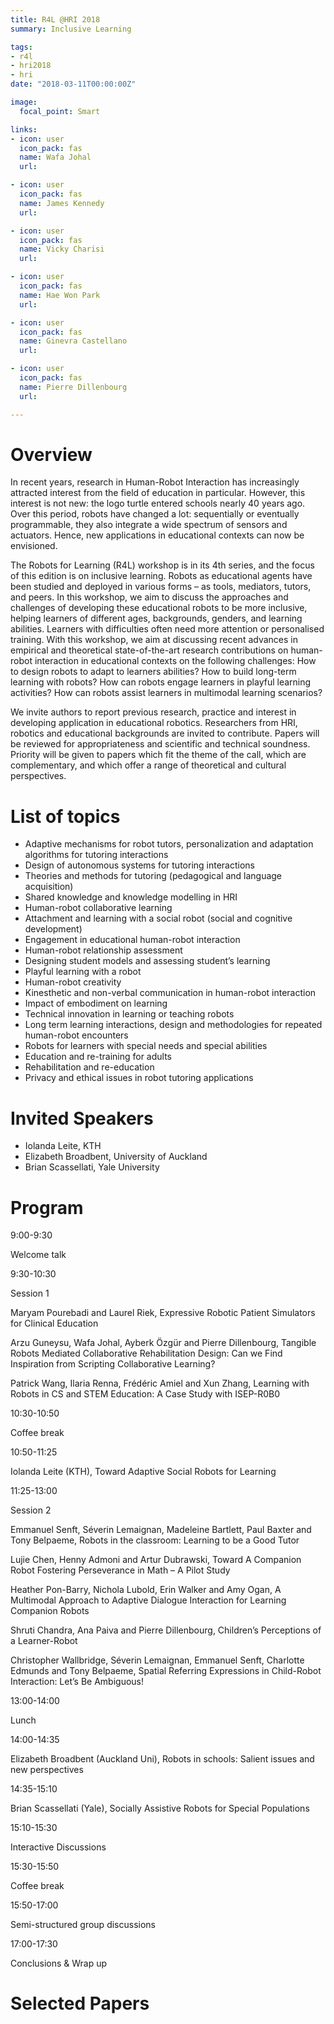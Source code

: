 ```yaml
---
title: R4L @HRI 2018
summary: Inclusive Learning

tags:
- r4l
- hri2018
- hri
date: "2018-03-11T00:00:00Z"

image:
  focal_point: Smart

links:
- icon: user
  icon_pack: fas
  name: Wafa Johal
  url:

- icon: user
  icon_pack: fas
  name: James Kennedy
  url: 

- icon: user
  icon_pack: fas
  name: Vicky Charisi
  url: 

- icon: user
  icon_pack: fas
  name: Hae Won Park
  url: 

- icon: user
  icon_pack: fas
  name: Ginevra Castellano
  url: 

- icon: user
  icon_pack: fas
  name: Pierre Dillenbourg
  url:

---
```

# Overview
In recent years, research in Human-Robot Interaction has increasingly attracted interest from the field of education in particular. However, this interest is not new: the logo turtle entered schools nearly 40 years ago. Over this period, robots have changed a lot: sequentially or eventually programmable, they also integrate a wide spectrum of sensors and actuators. Hence, new applications in educational contexts can now be envisioned.

The Robots for Learning (R4L) workshop is in its 4th series, and the focus of this edition is on inclusive learning. Robots as educational agents have been studied and deployed in various forms – as tools, mediators, tutors, and peers. In this workshop, we aim to discuss the approaches and challenges of developing these educational robots to be more inclusive, helping learners of different ages, backgrounds, genders, and learning abilities. Learners with difficulties often need more attention or personalised training. With this workshop, we aim at discussing recent advances in empirical and theoretical state-of-the-art research contributions on human-robot interaction in educational contexts on the following challenges:  How to design robots to adapt to learners abilities? How to build long-term learning with robots? How can robots engage learners in playful learning activities? How can robots assist learners in multimodal learning scenarios?

 

We invite authors to report previous research, practice and interest in developing application in educational robotics. Researchers from HRI, robotics and educational backgrounds are invited to contribute. Papers will be reviewed for appropriateness and scientific and technical soundness. Priority will be given to papers which fit the theme of the call, which are complementary, and which offer a range of theoretical and cultural perspectives.


# List of topics
- Adaptive mechanisms for robot tutors, personalization and adaptation algorithms for tutoring interactions
- Design of autonomous systems for tutoring interactions
- Theories and methods for tutoring (pedagogical and language acquisition)
- Shared knowledge and knowledge modelling in HRI
- Human-robot collaborative learning
- Attachment and learning with a social robot (social and cognitive development)
- Engagement in educational human-robot interaction
- Human-robot relationship assessment
- Designing student models and assessing student’s learning
- Playful learning with a robot
- Human-robot creativity
- Kinesthetic and non-verbal communication in human-robot interaction
- Impact of embodiment on learning
- Technical innovation in learning or teaching robots
- Long term learning interactions, design and methodologies for repeated human-robot encounters
- Robots for learners with special needs and special abilities
- Education and re-training for adults
- Rehabilitation and re-education
- Privacy and ethical issues in robot tutoring applications

# Invited Speakers
- Iolanda Leite, KTH
- Elizabeth Broadbent, University of Auckland 
- Brian Scassellati, Yale University

# Program 
9:00-9:30

Welcome talk

9:30-10:30

Session 1

Maryam Pourebadi and Laurel Riek, Expressive Robotic Patient Simulators for Clinical Education

Arzu Guneysu, Wafa Johal, Ayberk Özgür and Pierre Dillenbourg, Tangible Robots Mediated Collaborative Rehabilitation Design: Can we Find Inspiration from Scripting Collaborative Learning?

Patrick Wang, Ilaria Renna, Frédéric Amiel and Xun Zhang, Learning with Robots in CS and STEM Education: A Case Study with ISEP-R0B0

10:30-10:50

Coffee break

10:50-11:25

Iolanda Leite (KTH), Toward Adaptive Social Robots for Learning

11:25-13:00

Session 2

Emmanuel Senft, Séverin Lemaignan, Madeleine Bartlett, Paul Baxter and Tony Belpaeme, Robots in the classroom: Learning to be a Good Tutor

Lujie Chen, Henny Admoni and Artur Dubrawski, Toward A Companion Robot Fostering Perseverance in Math – A Pilot Study

Heather Pon-Barry, Nichola Lubold, Erin Walker and Amy Ogan, A Multimodal Approach to Adaptive Dialogue Interaction for Learning Companion Robots

Shruti Chandra, Ana Paiva and Pierre Dillenbourg, Children’s Perceptions of a Learner-Robot

Christopher Wallbridge, Séverin Lemaignan, Emmanuel Senft, Charlotte Edmunds and Tony Belpaeme, Spatial Referring Expressions in Child-Robot Interaction: Let’s Be Ambiguous!

13:00-14:00

Lunch

14:00-14:35

Elizabeth Broadbent (Auckland Uni), Robots in schools: Salient issues and new perspectives   

14:35-15:10

Brian Scassellati (Yale), Socially Assistive Robots for Special Populations

15:10-15:30

Interactive Discussions

15:30-15:50

Coffee break

15:50-17:00

Semi-structured group discussions

17:00-17:30

Conclusions & Wrap up

# Selected Papers
